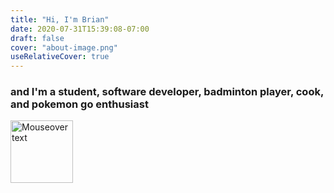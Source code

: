```yaml
---
title: "Hi, I'm Brian"
date: 2020-07-31T15:39:08-07:00
draft: false
cover: "about-image.png"
useRelativeCover: true
---
```

### and I'm a student, software developer, badminton player, cook, and pokemon go enthusiast

<image src="about-image.png" style="width:100px" alt="Mouseover text" caption="Optional caption text below image" >


